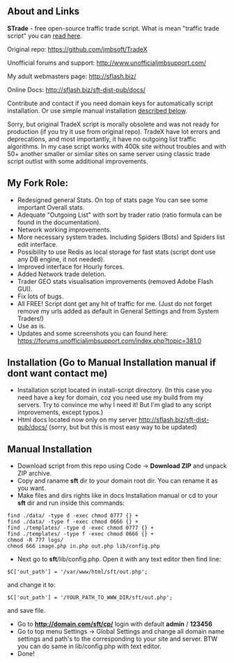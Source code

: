 ## About and Links

**STrade** - free open-source traffic trade script. What is mean "traffic trade script" you can [read here](http://sflash.biz/#solutions).


Original repo: https://github.com/jmbsoft/TradeX


Unofficial forums and support: http://www.unofficialjmbsupport.com/  


My adult webmasters page: http://sflash.biz/


Online Docs: http://sflash.biz/sft-dist-pub/docs/


Contribute and contact if you need domain keys for automatically script installation. Or use simple manual installation [described below](#manual-installation).


Sorry, but original TradeX script is morally obsolete and was not ready for production (if you try it use from original repo). TradeX have lot errors and deprecations, and most importantly, it have no outgoing list traffic algorithms. In my case script works with 400k site without troubles and with 50+ another smaller or similar sites on same server using classic trade script outlist with some additional improvements.


## My Fork Role:

- Redesigned general Stats. On top of stats page You can see some important Overall stats.
- Adequate "Outgoing List" with sort by trader ratio (ratio formula can be found in the documentation).
- Network working improvements.
- More necessary system trades. Including Spiders (Bots) and Spiders list edit interface.
- Possibility to use Redis as local storage for fast stats (script dont use any DB engine, it not needed).
- Improved interface for Hourly forces.
- Added Network trade deletion.
- Trader GEO stats visualisation improvements (removed Adobe Flash GUI).
- Fix lots of bugs.
- All FREE! Script dont get any hit of traffic for me. (Just do not forget remove my urls added as default in General Settings and from System Traders!)
- Use as is.
- Updates and some screenshots you can found here: https://forums.unofficialjmbsupport.com/index.php?topic=381.0


## Installation (Go to Manual Installation manual if dont want contact me)

- Installation script located in install-script directory. (In this case you need have a key for domain, coz you need use my build from my servers. Try to convince me why I need it! But I'm glad to any script improvements, except typos.)
- Html docs located now only on my server http://sflash.biz/sft-dist-pub/docs/ (sorry, but but this is most easy way to be updated)


## Manual Installation

- Download script from this repo using Code -> **Download ZIP** and unpack ZIP archive.
- Copy and raname **sft** dir to your domain root dir. You can rename it as you want.
- Make files and dirs rights like in docs Installation manual or cd to your **sft** dir and run inside this commands:
```
find ./data/ -type d -exec chmod 0777 {} +
find ./data/ -type f -exec chmod 0666 {} +
find ./templates/ -type d -exec chmod 0777 {} +
find ./templates/ -type f -exec chmod 0666 {} +
chmod -R 777 logs/
chmod 666 image.php in.php out.php lib/config.php
```
- Next go to **sft**/lib/config.php. Open it with any text editor then find line:
```
$C['out_path'] = '/var/www/html/sft/out.php';
```
and change it to:
```
$C['out_path'] = '/YOUR_PATH_TO_WWW_DIR/sft/out.php';
```
and save file.
- Go to **http://domain.com/sft/cp/** login with default __admin__ / __123456__
- Go to top menu Settings -> Global Settings and change all domain name settings and path's to the corresponding to your site and server. BTW you can do same in lib/config.php with text editor.
- Done!

